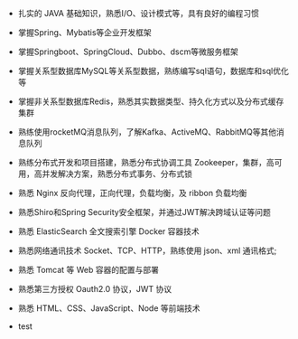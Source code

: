 - 扎实的 JAVA 基础知识，熟悉I/O、设计模式等，具有良好的编程习惯
- 掌握Spring、Mybatis等企业开发框架
- 掌握Springboot、SpringCloud、Dubbo、dscm等微服务框架
- 掌握关系型数据库MySQL等关系型数据，熟练编写sql语句，数据库和sql优化等
- 掌握非关系型数据库Redis，熟悉其实数据类型、持久化方式以及分布式缓存集群
- 熟练使用rocketMQ消息队列，了解Kafka、ActiveMQ、RabbitMQ等其他消息队列
- 熟练分布式开发和项目搭建，熟悉分布式协调工具 Zookeeper，集群，高可用，高并发解决方案，熟悉分布式事务、分布式锁
- 熟悉 Nginx 反向代理，正向代理，负载均衡，及 ribbon 负载均衡
- 熟悉Shiro和Spring Security安全框架，并通过JWT解决跨域认证等问题
- 熟悉 ElasticSearch 全文搜索引擎 Docker 容器技术
- 熟悉网络通讯技术 Socket、TCP、HTTP，熟练使用 json、xml 通讯格式;
- 熟悉 Tomcat 等 Web 容器的配置与部署
- 熟悉第三方授权 Oauth2.0 协议，JWT 协议
- 熟悉 HTML、CSS、JavaScript、Node 等前端技术

- test